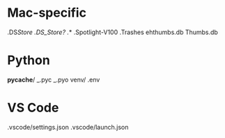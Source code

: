 # Mac-specific

.DS*Store
.DS_Store?
.*\*
.Spotlight-V100
.Trashes
ehthumbs.db
Thumbs.db

# Python

**pycache**/
_.pyc
_.pyo
venv/
.env

# VS Code

.vscode/settings.json
.vscode/launch.json
